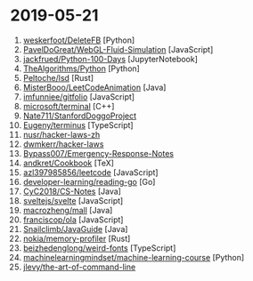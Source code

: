 # 2019-05-21

1. [weskerfoot/DeleteFB](https://github.com/weskerfoot/DeleteFB "Selenium script to delete all of your Facebook wall posts") [Python]
2. [PavelDoGreat/WebGL-Fluid-Simulation](https://github.com/PavelDoGreat/WebGL-Fluid-Simulation "Play with fluids in your browser (works even on mobile)") [JavaScript]
3. [jackfrued/Python-100-Days](https://github.com/jackfrued/Python-100-Days "Python - 100天从新手到大师") [JupyterNotebook]
4. [TheAlgorithms/Python](https://github.com/TheAlgorithms/Python "All Algorithms implemented in Python") [Python]
5. [Peltoche/lsd](https://github.com/Peltoche/lsd "The next gen ls command") [Rust]
6. [MisterBooo/LeetCodeAnimation](https://github.com/MisterBooo/LeetCodeAnimation "Demonstrate all the questions on LeetCode in the form of animation.（用动画的形式呈现解LeetCode题目的思路）") [Java]
7. [imfunniee/gitfolio](https://github.com/imfunniee/gitfolio "personal website + blog for every github user") [JavaScript]
8. [microsoft/terminal](https://github.com/microsoft/terminal "The new Windows Terminal, and the original Windows console host -- all in the same place!") [C++]
9. [Nate711/StanfordDoggoProject](https://github.com/Nate711/StanfordDoggoProject "") 
10. [Eugeny/terminus](https://github.com/Eugeny/terminus "A terminal for a more modern age") [TypeScript]
11. [nusr/hacker-laws-zh](https://github.com/nusr/hacker-laws-zh "💻📖 Laws, Theories, Principles and Patterns that developers will find useful. (对开发人员有用的定律、理论、原则和模式。)") 
12. [dwmkerr/hacker-laws](https://github.com/dwmkerr/hacker-laws "💻📖 Laws, Theories, Principles and Patterns that developers will find useful.") 
13. [Bypass007/Emergency-Response-Notes](https://github.com/Bypass007/Emergency-Response-Notes "应急响应实战笔记，一个安全工程师的自我修养。") 
14. [andkret/Cookbook](https://github.com/andkret/Cookbook "") [TeX]
15. [azl397985856/leetcode](https://github.com/azl397985856/leetcode "LeetCode Solutions: A Record of My Problem Solving Journey.( leetcode题解，记录自己的leetcode解题之路。)") [JavaScript]
16. [developer-learning/reading-go](https://github.com/developer-learning/reading-go "Go 夜读 > 每周通过 zoom 在线直播的方式分享 Go 相关的技术话题，每天大家在 微信/Slack 上及时沟通交流编程技术话题。") [Go]
17. [CyC2018/CS-Notes](https://github.com/CyC2018/CS-Notes "📚 技术面试必备基础知识、Leetcode 题解、后端面试、Java 面试、春招、秋招、操作系统、计算机网络、系统设计") [Java]
18. [sveltejs/svelte](https://github.com/sveltejs/svelte "Cybernetically enhanced web apps") [JavaScript]
19. [macrozheng/mall](https://github.com/macrozheng/mall "mall项目是一套电商系统，包括前台商城系统及后台管理系统，基于SpringBoot+MyBatis实现。 前台商城系统包含首页门户、商品推荐、商品搜索、商品展示、购物车、订单流程、会员中心、客户服务、帮助中心等模块。 后台管理系统包含商品管理、订单管理、会员管理、促销管理、运营管理、内容管理、统计报表、财务管理、权限管理、设置等模块。") [Java]
20. [franciscop/ola](https://github.com/franciscop/ola "🌊 Smooth animation library for interpolating numbers") [JavaScript]
21. [Snailclimb/JavaGuide](https://github.com/Snailclimb/JavaGuide "【Java学习+面试指南】 一份涵盖大部分Java程序员所需要掌握的核心知识。") [Java]
22. [nokia/memory-profiler](https://github.com/nokia/memory-profiler "") [Rust]
23. [beizhedenglong/weird-fonts](https://github.com/beizhedenglong/weird-fonts "𝑨 𝑱𝒂𝒗𝒂𝑺𝒄𝒓𝒊𝒑𝒕 𝒑𝒂𝒄𝒌𝒂𝒈𝒆 𝒕𝒉𝒂𝒕 𝒕𝒖𝒓𝒏 𝒂𝒍𝒑𝒉𝒂𝒏𝒖𝒎𝒆𝒓𝒊𝒄 𝒄𝒉𝒂𝒓𝒂𝒄𝒕𝒆𝒓𝒔 𝒊𝒏𝒕𝒐 𝒘𝒆𝒊𝒓𝒅 𝒇𝒐𝒏𝒕 𝒔𝒕𝒚𝒍𝒆.") [TypeScript]
24. [machinelearningmindset/machine-learning-course](https://github.com/machinelearningmindset/machine-learning-course "💬 Machine Learning Course with Python") [Python]
25. [jlevy/the-art-of-command-line](https://github.com/jlevy/the-art-of-command-line "Master the command line, in one page") 
